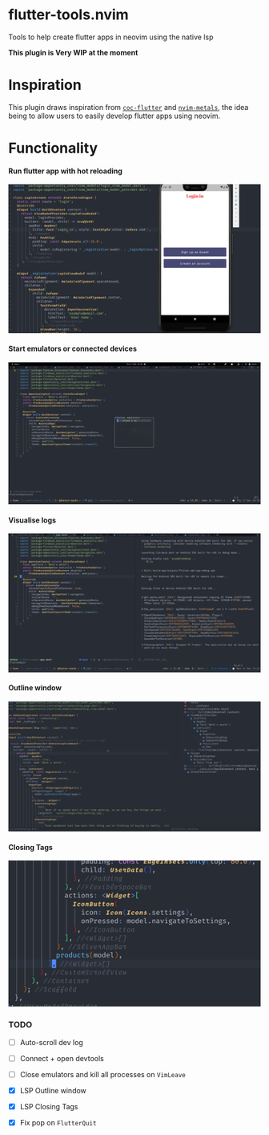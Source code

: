 # flutter-tools.nvim
Tools to help create flutter apps in neovim using the native lsp

**This plugin is Very WIP at the moment**

Inspiration
====
This plugin draws inspiration from [`coc-flutter`](https://github.com/iamcco/coc-flutter) and [`nvim-metals`](https://github.com/scalameta/nvim-metals), the idea being
to allow users to easily develop flutter apps using neovim.

Functionality
====
#### Run flutter app with hot reloading

![hot reload](./.github/hot_reload.gif)

#### Start emulators or connected devices


![device list](./.github/emulators.png)

#### Visualise logs

![dev log](./.github/dev_log.png)

#### Outline window
![Outline window](./.github/outline.gif)

#### Closing Tags
![closing tags](./.github/closing_tags.png)

### TODO
- [ ] Auto-scroll dev log
- [ ] Connect + open devtools
- [ ] Close emulators and kill all processes on `VimLeave`

- [x] LSP Outline window
- [x] LSP Closing Tags
- [x] Fix pop on `FlutterQuit`
